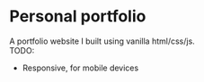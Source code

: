 # Personal portfolio
A portfolio website I built using vanilla html/css/js.<br>
TODO:
- Responsive, for mobile devices
